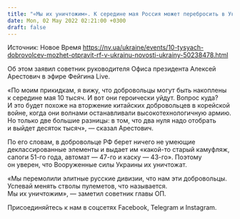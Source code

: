 ```yaml
---
title: "«Мы их уничтожим». К середине мая Россия может перебросить в Украину до 10 тыс. добровольцев — Арестович"
date: Mon, 02 May 2022 02:21:00 +0300
draft: false
---
```

Источник: Новое Время https://nv.ua/ukraine/events/10-tysyach-dobrovolcev-mozhet-otpravit-rf-v-ukrainu-novosti-ukrainy-50238478.html


Об этом заявил советник руководителя Офиса президента Алексей Арестович в эфире Фейгина Live.

«По моим прикидкам, я вижу, что добровольцы могут быть накоплены к середине мая 10 тысяч. И вот они героически уйдут. Вопрос куда? И это будет похоже на вторжение китайских добровольцев в корейской войне, когда они волнами останавливали высокотехнологичную армию. Но только две большие разницы: в том, что два нуля надо отобрать и выйдет десяток тысяч», — сказал Арестович.

По его словам, в добровольце РФ берет ничего не умеющие деклассированные элементы и выдает им «какой-то старый камуфляж, сапоги 51-го года, автомат — 47-го и каску — 43-го». Поэтому он уверен, что Вооруженные силы Украины их уничтожат.

«Мы перемолили элитные русские дивизии, что нам эти добровольцы. Успевай менять стволы пулеметов, что называется. Мы их уничтожим», — заметил советник главы ОП.

Присоединяйтесь к нам в соцсетях Facebook, Telegram и Instagram.
